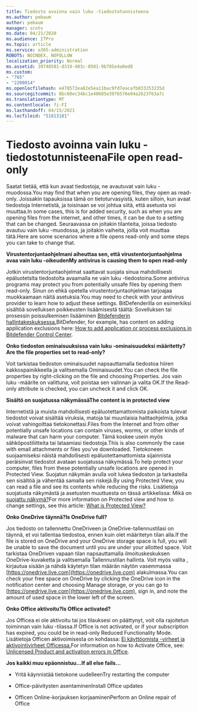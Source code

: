 ```yaml
---
title: Tiedosto avoinna vain luku -tiedostotunnisteena
ms.author: pebaum
author: pebaum
manager: scotv
ms.date: 04/21/2020
ms.audience: ITPro
ms.topic: article
ms.service: o365-administration
ROBOTS: NOINDEX, NOFOLLOW
localization_priority: Normal
ms.assetid: 39748581-d319-403c-8501-9b785e4a0ed8
ms.custom:
- "765"
- "2200014"
ms.openlocfilehash: e478572ea82e5ea11bac9fd7eacafb833253235d
ms.sourcegitcommit: 8bc60ec34bc1e40685e3976576e04a2623f63a7c
ms.translationtype: MT
ms.contentlocale: fi-FI
ms.lasthandoff: 04/15/2021
ms.locfileid: "51813181"
---
```

# <a name="file-open-read-only"></a><span data-ttu-id="4d124-102">Tiedosto avoinna vain luku -tiedostotunnisteena</span><span class="sxs-lookup"><span data-stu-id="4d124-102">File open read-only</span></span>

<span data-ttu-id="4d124-103">Saatat tietää, että kun avaat tiedostoja, ne avautuvat vain luku -muodossa.</span><span class="sxs-lookup"><span data-stu-id="4d124-103">You may find that when you are opening files, they open as read-only.</span></span> <span data-ttu-id="4d124-104">Joissakin tapauksissa tämä on tietoturvasyistä, kuten silloin, kun avaat tiedostoja Internetistä, ja toisinaan se voi johtua siitä, että asetusta voi muuttaa.</span><span class="sxs-lookup"><span data-stu-id="4d124-104">In some cases, this is for added security, such as when you are opening files from the internet, and other times, it can be due to a setting that can be changed.</span></span> <span data-ttu-id="4d124-105">Seuraavassa on joitakin tilanteita, joissa tiedosto avautuu vain luku -muodossa, ja joitakin vaiheita, joilla voit muuttaa tätä.</span><span class="sxs-lookup"><span data-stu-id="4d124-105">Here are some scenarios where a file opens read-only and some steps you can take to change that.</span></span>
  
 <span data-ttu-id="4d124-106">**Virustentorjuntaohjelmani aiheuttaa sen, että virustentorjuntaohjelma avaa vain luku -oikeuden**</span><span class="sxs-lookup"><span data-stu-id="4d124-106">**My antivirus is causing them to open read-only**</span></span>
  
<span data-ttu-id="4d124-107">Jotkin virustentorjuntaohjelmat saattavat suojata sinua mahdollisesti epäluotetslta tiedostolta avaamalla ne vain luku -tiedostoina.</span><span class="sxs-lookup"><span data-stu-id="4d124-107">Some antivirus programs may protect you from potentially unsafe files by opening them read-only.</span></span> <span data-ttu-id="4d124-108">Sinun on ehkä opetella virustentorjuntaohjelman tarjoajaa muokkaamaan näitä asetuksia.</span><span class="sxs-lookup"><span data-stu-id="4d124-108">You may need to check with your antivirus provider to learn how to adjust these settings.</span></span> <span data-ttu-id="4d124-109">BitDefenderilla on esimerkiksi sisältöä sovelluksen poikkeusten lisäämisestä täältä: Sovelluksen tai prosessin poissulkemisen lisääminen [Bitdefenderin hallintakeskuksessa.](https://aka.ms/AA6098i)</span><span class="sxs-lookup"><span data-stu-id="4d124-109">BitDefender, for example, has content on adding application exclusions here: [How to add application or process exclusions in Bitdefender Control Center](https://aka.ms/AA6098i).</span></span>
  
 <span data-ttu-id="4d124-110">**Onko tiedoston ominaisuuksissa vain luku -ominaisuudeksi määritetty?**</span><span class="sxs-lookup"><span data-stu-id="4d124-110">**Are the file properties set to read-only?**</span></span>
  
<span data-ttu-id="4d124-111">Voit tarkistaa tiedoston ominaisuudet napsauttamalla tiedostoa hiiren kakkospainikkeella ja valitsemalla Ominaisuudet.</span><span class="sxs-lookup"><span data-stu-id="4d124-111">You can check the file properties by right-clicking on the file and choosing Properties.</span></span> <span data-ttu-id="4d124-112">Jos vain luku -määrite on valittuna, voit poistaa sen valinnan ja valita OK.</span><span class="sxs-lookup"><span data-stu-id="4d124-112">If the Read-only attribute is checked, you can uncheck it and click OK.</span></span>
  
 <span data-ttu-id="4d124-113">**Sisältö on suojatussa näkymässä**</span><span class="sxs-lookup"><span data-stu-id="4d124-113">**The content is in protected view**</span></span>
  
<span data-ttu-id="4d124-114">Internetistä ja muista mahdollisesti epäluotettamattomista paikoista tulevat tiedostot voivat sisältää viruksia, matoja tai muunlaisia haittaohjelmia, jotka voivat vahingoittaa tietokonettasi.</span><span class="sxs-lookup"><span data-stu-id="4d124-114">Files from the Internet and from other potentially unsafe locations can contain viruses, worms, or other kinds of malware that can harm your computer.</span></span> <span data-ttu-id="4d124-115">Tämä koskee usein myös sähköpostiliitteita tai lataamiasi tiedostoja.</span><span class="sxs-lookup"><span data-stu-id="4d124-115">This is also commonly the case with email attachments or files you've downloaded.</span></span> <span data-ttu-id="4d124-116">Tietokoneen suojaamiseksi näistä mahdollisesti epäluotettamattomista sijainnista peräisinvat tiedostot avataan suojatussa näkymässä.</span><span class="sxs-lookup"><span data-stu-id="4d124-116">To help protect your computer, files from these potentially unsafe locations are opened in Protected View.</span></span> <span data-ttu-id="4d124-117">Suojatun näkymän avulla voit lukea tiedoston ja tarkastella sen sisältöä ja vähentää samalla sen riskejä.</span><span class="sxs-lookup"><span data-stu-id="4d124-117">By using Protected View, you can read a file and see its contents while reducing the risks.</span></span> <span data-ttu-id="4d124-118">Lisätietoja suojatusta näkymästä ja asetusten muuttuesta on tässä artikkelissa: Mikä on [suojattu näkymä?](https://support.office.com/article/d6f09ac7-e6b9-4495-8e43-2bbcdbcb6653)</span><span class="sxs-lookup"><span data-stu-id="4d124-118">For more information on Protected view and how to change settings, see this article: [What is Protected View?](https://support.office.com/article/d6f09ac7-e6b9-4495-8e43-2bbcdbcb6653)</span></span>
  
 <span data-ttu-id="4d124-119">**Onko OneDrive täynnä?**</span><span class="sxs-lookup"><span data-stu-id="4d124-119">**Is OneDrive full?**</span></span>
  
<span data-ttu-id="4d124-120">Jos tiedosto on tallennettu OneDriveen ja OneDrive-tallennustilasi on täynnä, et voi tallentaa tiedostoa, ennen kuin olet määritetyn tilan alla.</span><span class="sxs-lookup"><span data-stu-id="4d124-120">If the file is stored on OneDrive and your OneDrive storage space is full, you will be unable to save the document until you are under your allotted space.</span></span> <span data-ttu-id="4d124-121">Voit tarkistaa OneDriven vapaan tilan napsauttamalla ilmoituskeskuksen OneDrive-kuvaketta ja valitsemalla Tallennustilan hallinta. Voit myös valita , kirjautua sisään ja nähdä käytetyn tilan määrän näytön vasemmassa [https://onedrive.live.com](https://onedrive.live.com) alakulmassa.</span><span class="sxs-lookup"><span data-stu-id="4d124-121">You can check your free space on OneDrive by clicking the OneDrive icon in the notification center and choosing Manage storage, or you can go to [https://onedrive.live.com](https://onedrive.live.com), sign in, and note the amount of used space in the lower left of the screen.</span></span>
  
 <span data-ttu-id="4d124-122">**Onko Office aktivoitu?**</span><span class="sxs-lookup"><span data-stu-id="4d124-122">**Is Office activated?**</span></span>
  
<span data-ttu-id="4d124-123">Jos Officea ei ole aktivoitu tai jos tilauksesi on päättynyt, voit olla rajoitetun toiminnan vain luku -tilassa.</span><span class="sxs-lookup"><span data-stu-id="4d124-123">If Office is not activated, or if your subscription has expired, you could be in read-only Reduced Functionality Mode.</span></span> <span data-ttu-id="4d124-124">Lisätietoja Officen aktivoimisesta on kohdassa: [Ei käyttöomista -virheet ja aktivointivirheet Officessa.](https://support.office.com/article/0d23d3c0-c19c-4b2f-9845-5344fedc4380)</span><span class="sxs-lookup"><span data-stu-id="4d124-124">For information on how to Activate Office, see: [Unlicensed Product and activation errors in Office](https://support.office.com/article/0d23d3c0-c19c-4b2f-9845-5344fedc4380).</span></span>
  
 <span data-ttu-id="4d124-125">**Jos kaikki muu epäonnistuu...**</span><span class="sxs-lookup"><span data-stu-id="4d124-125">**If all else fails...**</span></span>
  
- <span data-ttu-id="4d124-126">Yritä käynnistää tietokone uudelleen</span><span class="sxs-lookup"><span data-stu-id="4d124-126">Try restarting the computer</span></span>
    
- <span data-ttu-id="4d124-127">Office-päivitysten asentaminen</span><span class="sxs-lookup"><span data-stu-id="4d124-127">Install Office updates</span></span>
    
- <span data-ttu-id="4d124-128">Officen Online-korjauksen korjaaminen</span><span class="sxs-lookup"><span data-stu-id="4d124-128">Perform an Online repair of Office</span></span>
    

